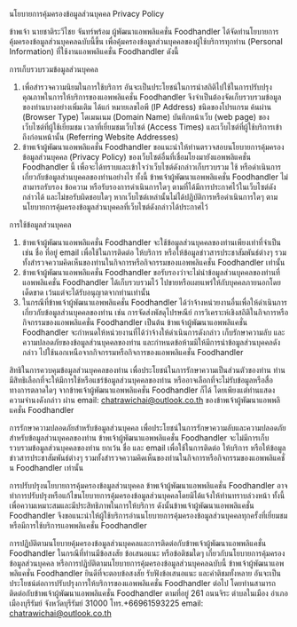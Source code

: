 นโยบายการคุ้มครองข้อมูลส่วนบุคคล
Privacy Policy

ข้าพเจ้า นายชาติระวีไชย จันทร์พร้อม ผู้พัฒนาแอพพลิแคชั่น Foodhandler ได้จัดทำนโยบายการคุ้มครองข้อมูลส่วนบุคคลฉบับนี้ขึ้น เพื่อคุ้มครองข้อมูลส่วนบุคคลของผู้ใช้บริการทุกท่าน (Personal Information) ที่ใช้งานแอพพลิแคชั่น Foodhandler ดังนี้

การเก็บรวบรวมข้อมูลส่วนบุคคล
1. เพื่อสำรวจความนิยมในการใช้บริการ อันจะเป็นประโยชน์ในการนำสถิติไปใช้ในการปรับปรุงคุณภาพในการให้บริการของแอพพลิแคชั่น Foodhandler จึงจำเป็นต้องจัดเก็บรวบรวมข้อมูลของท่านบางอย่างเพิ่มเติม ได้แก่ หมายเลขไอพี (IP Address) ชนิดของโปรแกรม ค้นผ่าน (Browser Type) โดเมนเนม (Domain Name) บันทึกหน้าเว็บ (web page) ของเว็บไซต์ที่ผู้ใช้เยี่ยมชม เวลาที่เยี่ยมชมเว็บไซต์ (Access Times) และเว็บไซต์ที่ผู้ใช้บริการเข้าถึงก่อนหน้านั้น (Referring Website Addresses)
2. ข้าพเจ้าผู้พัฒนาแอพพลิแคชั่น Foodhandler ขอแนะนำให้ท่านตรวจสอบนโยบายการคุ้มครองข้อมูลส่วนบุคคล (Privacy Policy) ของเว็บไซต์อื่นที่เชื่อมโยงมายังแอพพลิแคชั่น Foodhandler นี้ เพื่อจะได้ทราบและเข้าใจว่าเว็บไซต์ดังกล่าวเก็บรวบรวม ใช้ หรือดำเนินการเกี่ยวกับข้อมูลส่วนบุคคลของท่านอย่างไร ทั้งนี้ ข้าพเจ้าผู้พัฒนาแอพพลิแคชั่น Foodhandler ไม่สามารถรับรอง ข้อความ หรือรับรองการดำเนินการใดๆ ตามที่ได้มีการประกาศไว้ในเว็บไซต์ดังกล่าวได้ และไม่ขอรับผิดชอบใดๆ หากเว็บไซต์เหล่านั้นไม่ได้ปฏิบัติการหรือดำเนินการใดๆ ตามนโยบายการคุ้มครองข้อมูลส่วนบุคคลที่เว็บไซต์ดังกล่าวได้ประกาศไว้

การใช้ข้อมูลส่วนบุคคล
1. ข้าพเจ้าผู้พัฒนาแอพพลิแคชั่น Foodhandler จะใช้ข้อมูลส่วนบุคคลของท่านเพียงเท่าที่จำเป็น เช่น ชื่อ ที่อยู่ email เพื่อใช้ในการติดต่อ ให้บริการ หรือให้ข้อมูลข่าวสารประชาสัมพันธ์ต่างๆ รวมทั้งสำรวจความคิดเห็นของท่านในกิจการหรือกิจกรรมของแอพพลิแคชั่น Foodhandler เท่านั้น
2. ข้าพเจ้าผู้พัฒนาแอพพลิแคชั่น Foodhandler ขอรับรองว่าจะไม่นำข้อมูลส่วนบุคคลของท่านที่แอพพลิแคชั่น Foodhandler ได้เก็บรวบรวมไว้ ไปขายหรือเผยแพร่ให้กับบุคคลภายนอกโดยเด็ดขาด เว้นแต่จะได้รับอนุญาตจากท่านเท่านั้น
3. ในกรณีที่ข้าพเจ้าผู้พัฒนาแอพพลิแคชั่น Foodhandler ได้ว่าจ้างหน่วยงานอื่นเพื่อให้ดำเนินการเกี่ยวกับข้อมูลส่วนบุคคลของท่าน เช่น การจัดส่งพัสดุไปรษณีย์ การวิเคราะห์เชิงสถิติในกิจการหรือกิจกรรมของแอพพลิแคชั่น Foodhandler เป็นต้น  ข้าพเจ้าผู้พัฒนาแอพพลิแคชั่น Foodhandler จะกำหนดให้หน่วยงานที่ได้ว่าจ้างให้ดำเนินการดังกล่าว เก็บรักษาความลับ และความปลอดภัยของข้อมูลส่วนบุคคลของท่าน และกำหนดข้อห้ามมิให้มีการนำข้อมูลส่วนบุคคลดังกล่าว ไปใช้นอกเหนือจากกิจกรรมหรือกิจการของแอพพลิแคชั่น Foodhandler

สิทธิในการควบคุมข้อมูลส่วนบุคคลของท่าน
เพื่อประโยชน์ในการรักษาความเป็นส่วนตัวของท่าน ท่านมีสิทธิเลือกที่จะให้มีการใช้หรือแชร์ข้อมูลส่วนบุคคลของท่าน หรืออาจเลือกที่จะไม่รับข้อมูลหรือสื่อทางการตลาดใดๆ จากข้าพเจ้าผู้พัฒนาแอพพลิแคชั่น Foodhandler ก็ได้ โดยเพียงแต่ท่านแสดงความจำนงดังกล่าว ผ่าน email: chatrawichai@outlook.co.th ของข้าพเจ้าผู้พัฒนาแอพพลิแคชั่น Foodhandler 

การรักษาความปลอดภัยสำหรับข้อมูลส่วนบุคคล
เพื่อประโยชน์ในการรักษาความลับและความปลอดภัยสำหรับข้อมูลส่วนบุคคลของท่าน ข้าพเจ้าผู้พัฒนาแอพพลิแคชั่น Foodhandler จะไม่มีการเก็บรวบรวมข้อมูลส่วนบุคคลของท่าน ยกเว้น ชื่อ และ email เพื่อใช้ในการติดต่อ ให้บริการ หรือให้ข้อมูลข่าวสารประชาสัมพันธ์ต่างๆ รวมทั้งสำรวจความคิดเห็นของท่านในกิจการหรือกิจกรรมของแอพพลิแคชั่น Foodhandler เท่านั้น

การปรับปรุงนโยบายการคุ้มครองข้อมูลส่วนบุคคล
ข้าพเจ้าผู้พัฒนาแอพพลิแคชั่น Foodhandler อาจทำการปรับปรุงหรือแก้ไขนโยบายการคุ้มครองข้อมูลส่วนบุคคลโดยมิได้แจ้งให้ท่านทราบล่วงหน้า ทั้งนี้ เพื่อความเหมาะสมและมีประสิทธิภาพในการให้บริการ  ดังนั้นข้าพเจ้าผู้พัฒนาแอพพลิแคชั่น Foodhandler จึงขอแนะนำให้ผู้ใช้บริการอ่านนโยบายการคุ้มครองข้อมูลส่วนบุคคลทุกครั้งที่เยี่ยมชม หรือมีการใช้บริการแอพพลิแคชั่น Foodhandler 

การปฏิบัติตามนโยบายคุ้มครองข้อมูลส่วนบุคคลและการติดต่อกับข้าพเจ้าผู้พัฒนาแอพพลิแคชั่น Foodhandler 
ในกรณีที่ท่านมีข้อสงสัย ข้อเสนอแนะ หรือข้อติชมใดๆ เกี่ยวกับนโยบายการคุ้มครองข้อมูลส่วนบุคคล หรือการปฏิบัติตามนโยบายการคุ้มครองข้อมูลส่วนบุคคลฉบับนี้ ข้าพเจ้าผู้พัฒนาแอพพลิแคชั่น Foodhandler ยินดีที่จะตอบข้อสงสัย รับฟังข้อเสนอแนะ และคำติชมทั้งหลาย อันจะเป็นประโยชน์ต่อการปรับปรุงการให้บริการของแอพพลิแคชั่น Foodhandler ต่อไป  โดยท่านสามารถติดต่อกับข้าพเจ้าผู้พัฒนาแอพพลิแคชั่น Foodhandler ตามที่อยู่ 261 ถนนจิระ ตำบลในเมือง อำเภอเมืองบุรีรัมย์ จังหวัดบุรีรัมย์ 31000 โทร.+66961593225 email: chatrawichai@outlook.co.th
